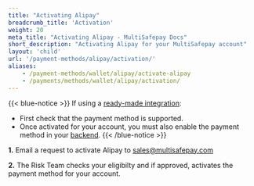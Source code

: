 ```yaml
---
title: "Activating Alipay"
breadcrumb_title: 'Activation'
weight: 20
meta_title: "Activating Alipay - MultiSafepay Docs"
short_description: "Activating Alipay for your MultiSafepay account"
layout: 'child'
url: '/payment-methods/alipay/activation/'
aliases: 
    - /payment-methods/wallet/alipay/activate-alipay
    - /payments/methods/wallet/alipay/activation/
---
```

{{< blue-notice >}} If using a [ready-made integration](/integrations/ready-made/): 

- First check that the payment method is supported. 
- Once activated for your account, you must also enable the payment method in your [backend](/glossaries/multisafepay-glossary/#backend).  {{< /blue-notice >}}

**1.** Email a request to activate Alipay to <sales@multisafepay.com>

**2.** The Risk Team checks your eligibilty and if approved, activates the payment method for your account.
